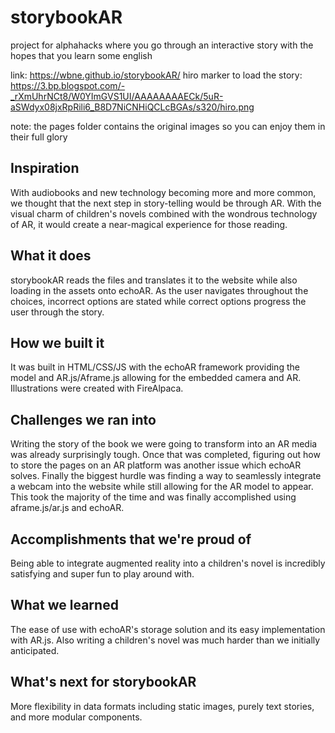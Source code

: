 # storybookAR
project for alphahacks where you go through an interactive story with the hopes that you learn some english

link: https://wbne.github.io/storybookAR/
hiro marker to load the story: https://3.bp.blogspot.com/-_rXmUhrNCt8/W0YImGVS1UI/AAAAAAAAECk/5uR-aSWdyx08jxRpRili6_B8D7NiCNHiQCLcBGAs/s320/hiro.png

note: the pages folder contains the original images so you can enjoy them in their full glory

## Inspiration
With audiobooks and new technology becoming more and more common, we thought that the next step in story-telling would be through AR. With the visual charm of children's novels combined with the wondrous technology of AR, it would create a near-magical experience for those reading.

## What it does
storybookAR reads the files and translates it to the website while also loading in the assets onto echoAR. As the user navigates throughout the choices, incorrect options are stated while correct options progress the user through the story.

## How we built it
It was built in HTML/CSS/JS with the echoAR framework providing the model and AR.js/Aframe.js allowing for the embedded camera and AR. Illustrations were created with FireAlpaca.

## Challenges we ran into
Writing the story of the book we were going to transform into an AR media was already surprisingly tough. Once that was completed, figuring out how to store the pages on an AR platform was another issue which echoAR solves. Finally the biggest hurdle was finding a way to seamlessly integrate a webcam into the website while still allowing for the AR model to appear. This took the majority of the time and was finally accomplished using aframe.js/ar.js and echoAR.

## Accomplishments that we're proud of
Being able to integrate augmented reality into a children's novel is incredibly satisfying and super fun to play around with.

## What we learned
The ease of use with echoAR's storage solution and its easy implementation with AR.js. Also writing a children's novel was much harder than we initially anticipated.

## What's next for storybookAR
More flexibility in data formats including static images, purely text stories, and more modular components.
